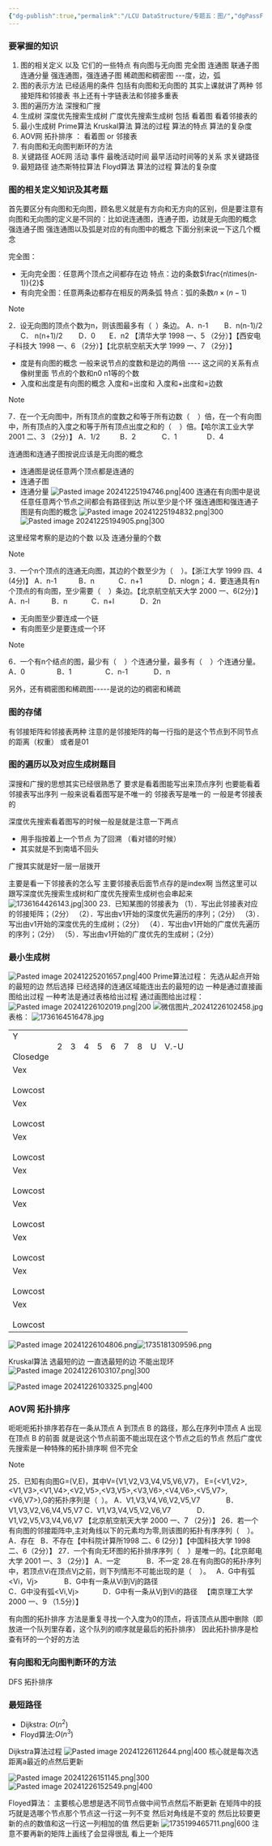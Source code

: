 ```yaml
---
{"dg-publish":true,"permalink":"/LCU DataStructure/专题五：图/","dgPassFrontmatter":true,"noteIcon":"","created":"2025-08-15T09:39:29.043+08:00","updated":"2025-04-01T13:52:53.444+08:00"}
---
```



### 要掌握的知识
1. 图的相关定义 以及 它们的一些特点
	有向图与无向图
	完全图
	连通图  联通子图
	连通分量
	强连通图，强连通子图
	稀疏图和稠密图
	---度，边，弧
2. 图的表示方法 已经适用的条件
	包括有向图和无向图的
	其实上课就讲了两种  邻接矩阵和邻接表
	书上还有十字链表法和邻接多重表
3. 图的遍历方法
	深搜和广搜
4. 生成树
	深度优先搜索生成树
	广度优先搜索生成树
	包括 看着图   看着邻接表的
5. 最小生成树
	Prime算法
	Kruskal算法
	算法的过程   算法的特点 算法的复杂度
6. AOV网
	拓扑排序 ： 看着图   or  邻接表
7. 有向图和无向图判断环的方法
8. 关键路径    AOE网
	活动  事件
	最晚活动时间  最早活动时间等的关系
	求关键路径
9. 最短路径
	迪杰斯特拉算法
	Floyd算法
	算法的过程  算法的复杂度  

### 图的相关定义知识及其考题
首先要区分有向图和无向图，顾名思义就是有方向和无方向的区别，但是要注意有向图和无向图的定义是不同的：比如说连通图，连通子图，边就是无向图的概念  强连通子图 强连通图以及弧是对应的有向图中的概念 下面分别来说一下这几个概念

完全图：
- 无向完全图：任意两个顶点之间都存在边
	特点：边的条数$\frac{n\times(n-1)}{2}$ 
- 有向完全图：任意两条边都存在相反的两条弧
	特点：弧的条数$n\times(n-1)$

> [!NOTE]
> 2．设无向图的顶点个数为n，则该图最多有（  ）条边。
> A．n-1        B．n(n-1)/2       C． n(n+1)/2        D．0       E．n2
> 【清华大学 1998 一、5 （2分）】【西安电子科技大 1998 一、6 （2分）】【北京航空航天大学 1999 一、7 （2分）】


- 度是有向图的概念
	一般来说节点的度数和是边的两倍   ---- 这之间的关系有点像树里面 节点的个数和n0 n1等的个数
- 入度和出度是有向图的概念
	入度和=出度和
	入度和+出度和=边数

> [!NOTE]
> 7．在一个无向图中，所有顶点的度数之和等于所有边数（    ）倍，在一个有向图中，所有顶点的入度之和等于所有顶点出度之和的（    ）倍。【哈尔滨工业大学 2001 二、3 （2分）】
> A．1/2          B．2             C．1               D．4

连通图和连通子图按说应该是无向图的概念
- 连通图是说任意两个顶点都是连通的
- 连通子图
- 连通分量
![Pasted image 20241225194746.png|400](/img/user/accessory/Pasted%20image%2020241225194746.png)
连通在有向图中是说任意任意两个节点之间都会有路径到达  所以至少是个环
强连通图和强连通子图是有向图的概念
![Pasted image 20241225194832.png|300](/img/user/accessory/Pasted%20image%2020241225194832.png)
![Pasted image 20241225194905.png|300](/img/user/accessory/Pasted%20image%2020241225194905.png)

这里经常考察的是边的个数  以及  连通分量的个数

> [!NOTE]
> 3．一个n个顶点的连通无向图，其边的个数至少为（    ）。【浙江大学 1999 四、4 (4分)】
> A．n-1           B．n            C．n+1             D．nlogn；
> 4．要连通具有n个顶点的有向图，至少需要（    ）条边。【北京航空航天大学 2000 一、6(2分）】
> A．n-l           B．n            C．n+l             D．2n

- 无向图至少要连成一个链
- 有向图至少是要连成一个环

> [!NOTE]
> 6．一个有n个结点的图，最少有（    ）个连通分量，最多有（    ）个连通分量。
> A．0                B．1                 C．n-1             D．n

另外，还有稠密图和稀疏图-----是说的边的稠密和稀疏

### 图的存储
有邻接矩阵和邻接表两种
注意的是邻接矩阵的每一行指的是这个节点到不同节点的距离（权重） 或者是01


### 图的遍历以及对应生成树题目
深搜和广搜的思想其实已经很熟悉了
要求是看着图能写出来顶点序列  也要能看着邻接表写出序列
一般来说看着图写是不唯一的  邻接表写是唯一的
一般是考邻接表的

深度优先搜索看着图写的时候一般是就是注意一下两点
- 用手指按着上一个节点  为了回溯 （看对错的时候）
- 其实就是不到南墙不回头

广搜其实就是好一层一层拨开

主要是看一下邻接表的怎么写
主要邻接表后面节点存的是index啊
当然这里可以跟写深度优先搜索生成树和广度优先搜索生成树也会串起来
![1736164426143.jpg|300](/img/user/accessory/1736164426143.jpg)
23．已知某图的邻接表为
（1）．写出此邻接表对应的邻接矩阵；（2分）
（2）．写出由v1开始的深度优先遍历的序列；（2分）
（3）．写出由v1开始的深度优先的生成树；（2分）
（4）．写出由v1开始的广度优先遍历的序列；（2分）
（5）．写出由v1开始的广度优先的生成树；（2分）

### 最小生成树
![Pasted image 20241225201657.png|400](/img/user/accessory/Pasted%20image%2020241225201657.png)
Prime算法过程：
先选从起点开始的最短的边 然后选择  已经选择的连通区域能连出去的最短的边
一种是通过直接画图给出过程  一种考法是通过表格给出过程
通过画图给出过程：
	![Pasted image 20241226102019.png|200](/img/user/accessory/Pasted%20image%2020241226102019.png)
	![微信图片_20241226102458.jpg](/img/user/accessory/%E5%BE%AE%E4%BF%A1%E5%9B%BE%E7%89%87_20241226102458.jpg)
表格：
	![1736164516478.jpg](/img/user/accessory/1736164516478.jpg)

|                    |     |     |     |     |     |     |     |     |      |
| ------------------ | --- | --- | --- | --- | --- | --- | --- | --- | ---- |
| Y<br><br>Closedge  | 2   | 3   | 4   | 5   | 6   | 7   | 8   | U   | V.-U |
| Vex<br><br>Lowcost |     |     |     |     |     |     |     |     |      |
| Vex<br><br>Lowcost |     |     |     |     |     |     |     |     |      |
| Vex<br><br>Lowcost |     |     |     |     |     |     |     |     |      |
| Vex<br><br>Lowcost |     |     |     |     |     |     |     |     |      |
| Vex<br><br>Lowcost |     |     |     |     |     |     |     |     |      |
| Vex<br><br>Lowcost |     |     |     |     |     |     |     |     |      |
| Vex<br><br>Lowcost |     |     |     |     |     |     |     |     |      |
| Vex<br><br>Lowcost |     |     |     |     |     |     |     |     |      |
 ![Pasted image 20241226104806.png](/img/user/accessory/Pasted%20image%2020241226104806.png)![1735181309596.png](/img/user/accessory/1735181309596.png)
 
Kruskal算法
选最短的边  一直选最短的边  不能出现环
![Pasted image 20241226103107.png|300](/img/user/accessory/Pasted%20image%2020241226103107.png)

![Pasted image 20241226103325.png|400](/img/user/accessory/Pasted%20image%2020241226103325.png)


### AOV网  拓扑排序
呃呃呃拓扑排序若存在一条从顶点 A 到顶点 B 的路径，那么在序列中顶点 A 出现在顶点 B 的前面
就是说这个节点前面不能出现在这个节点之后的节点
然后广度优先搜索是一种特殊的拓扑排序啊 但不完全
 
> [!NOTE]
> 25．已知有向图G=(V,E)，其中V={V1,V2,V3,V4,V5,V6,V7}，
> E={<V1,V2>,<V1,V3>,<V1,V4>,<V2,V5>,<V3,V5>,<V3,V6>,<V4,V6>,<V5,V7>,<V6,V7>},G的拓扑序列是（  ）。
> A．V1,V3,V4,V6,V2,V5,V7             B．V1,V3,V2,V6,V4,V5,V7
> C．V1,V3,V4,V5,V2,V6,V7             D．V1,V2,V5,V3,V4,V6,V7
> 【北京航空航天大学 2000 一、7 （2分）】
> 26．若一个有向图的邻接距阵中,主对角线以下的元素均为零,则该图的拓扑有序序列（    ）。  
> A．存在   B．不存在【中科院计算所1998 二、6 (2分）】【中国科技大学 1998二、6（2分）】
> 27．一个有向无环图的拓扑排序序列（    ）是唯一的。【北京邮电大学 2001 一、3 （2分）】
> A．一定             B．不一定
> 28.在有向图G的拓扑序列中，若顶点Vi在顶点Vj之前，则下列情形不可能出现的是（    ）。  
> A．G中有弧<Vi，Vj>             B．G中有一条从Vi到Vj的路径                                               
> C．G中没有弧<Vi,Vj>            D．G中有一条从Vj到Vi的路径   【南京理工大学 2000 一、9 （1.5分）】

有向图的拓扑排序
方法是重复寻找一个入度为0的顶点，将该顶点从图中删除（即放进一个队列里存着，这个队列的顺序就是最后的拓扑排序）
因此拓扑排序是检查有环的一个好的方法

###  有向图和无向图判断环的方法
DFS  拓扑排序


### 最短路径
- Dijkstra: $O(n^2)$
- Floyd算法:$O(n^3)$

Dijkstra算法过程
![Pasted image 20241226112644.png|400](/img/user/accessory/Pasted%20image%2020241226112644.png)
核心就是每次选距离a最近的点然后更新

![Pasted image 20241226151145.png|300](/img/user/accessory/Pasted%20image%2020241226151145.png)
![Pasted image 20241226152549.png|400](/img/user/accessory/Pasted%20image%2020241226152549.png)


Floyed算法：
主要核心思想是选不同节点做中间节点然后不断更新
在矩阵中的技巧就是选哪个节点那个节点这一行这一列不变
然后对角线是不变的
然后比较要更新的点的数值和这一行这一列相加的值 然后更新
![1735199465711.png|600](/img/user/accessory/1735199465711.png)
注意不要再新的矩阵上画线了会显得很乱  看上一个矩阵


